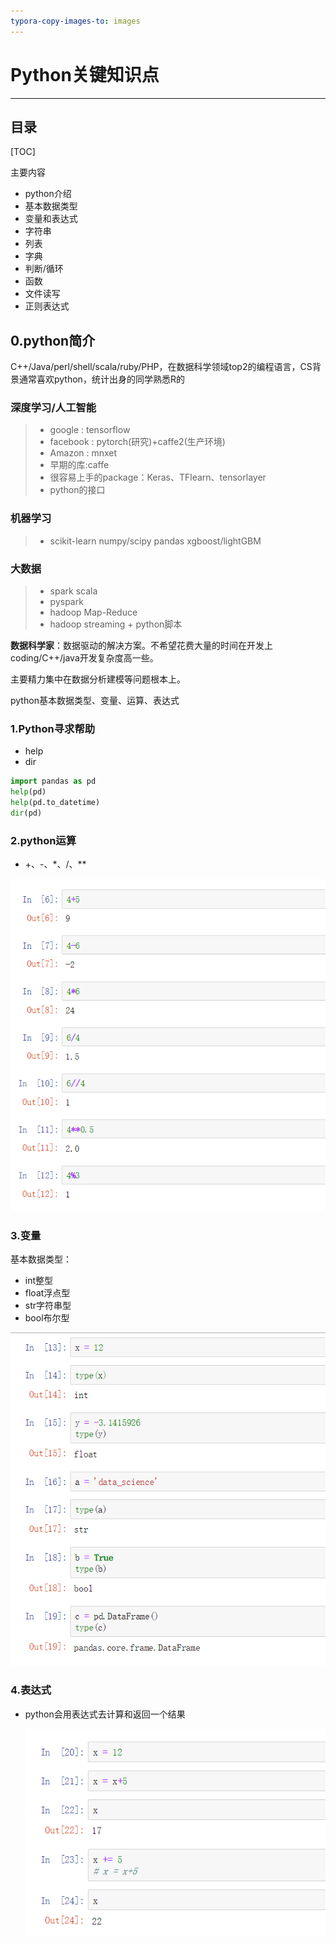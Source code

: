 ```yaml
---
typora-copy-images-to: images
---
```


# Python关键知识点

------
## 目录

[TOC]

主要内容

- python介绍
- 基本数据类型
- 变量和表达式
- 字符串
- 列表
- 字典
- 判断/循环
- 函数
- 文件读写
- 正则表达式





##  0.python简介

C++/Java/perl/shell/scala/ruby/PHP，在数据科学领域top2的编程语言，CS背景通常喜欢python，统计出身的同学熟悉R的



### 深度学习/人工智能

> * google : tensorflow
> * facebook : pytorch(研究)+caffe2(生产环境)
> * Amazon : mnxet
> * 早期的库:caffe
> * 很容易上手的package：Keras、TFlearn、tensorlayer
> * python的接口



### 机器学习

> * scikit-learn numpy/scipy pandas xgboost/lightGBM



### 大数据

> * spark scala
> * pyspark
> * hadoop Map-Reduce
> * hadoop streaming + python脚本



**数据科学家**：数据驱动的解决方案。不希望花费大量的时间在开发上coding/C++/java开发复杂度高一些。

主要精力集中在数据分析建模等问题根本上。



python基本数据类型、变量、运算、表达式

### 1.Python寻求帮助

- help
- dir




```python
import pandas as pd
help(pd)
help(pd.to_datetime)
dir(pd)
```



### 2.python运算

- +、-、*、/、**

![1556312222789](./images/1556312222789.png)



### 3.变量

基本数据类型：

- int整型
- float浮点型
- str字符串型
- bool布尔型



![1556312055136](./images/1556312055136.png)

### 4.表达式

- python会用表达式去计算和返回一个结果

  ![1556314705959](.\images\1556314705959.png)


